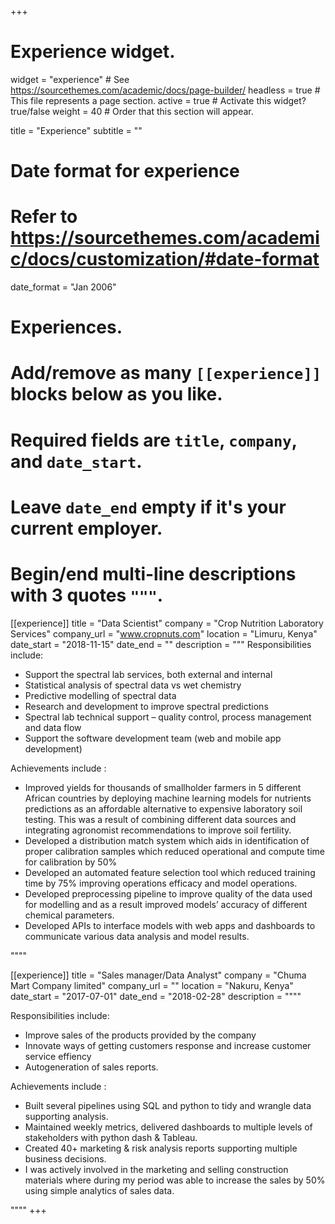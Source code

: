 +++
# Experience widget.
widget = "experience"  # See https://sourcethemes.com/academic/docs/page-builder/
headless = true  # This file represents a page section.
active = true  # Activate this widget? true/false
weight = 40  # Order that this section will appear.

title = "Experience"
subtitle = ""

# Date format for experience
#   Refer to https://sourcethemes.com/academic/docs/customization/#date-format
date_format = "Jan 2006"

# Experiences.
#   Add/remove as many `[[experience]]` blocks below as you like.
#   Required fields are `title`, `company`, and `date_start`.
#   Leave `date_end` empty if it's your current employer.
#   Begin/end multi-line descriptions with 3 quotes `"""`.
[[experience]]
  title = "Data Scientist"
  company = "Crop Nutrition Laboratory Services"
  company_url = "www.cropnuts.com"
  location = "Limuru, Kenya"
  date_start = "2018-11-15"
  date_end = ""
  description = """
  Responsibilities include:

 * Support the spectral lab services, both external and internal
 * Statistical analysis of spectral data vs wet chemistry
 * Predictive modelling of spectral data
 * Research and development to improve spectral predictions
 * Spectral lab technical support – quality control, process management and data flow
 * Support the software development team (web and mobile app development)

  
  Achievements include :

 * Improved yields for thousands of smallholder farmers in 5 different African countries by deploying machine learning models for nutrients predictions as an affordable alternative to expensive laboratory soil testing. This was a result of combining different data sources and integrating agronomist recommendations to improve soil fertility. 
 * Developed a distribution match system which aids in identification of proper calibration samples which reduced operational and compute time for calibration by 50%
 * Developed an automated feature selection tool which reduced training time by 75% improving operations efficacy and model operations.
 * Developed preprocessing pipeline to improve quality of the data used for modelling and as a result improved models’ accuracy of different chemical parameters.
 * Developed APIs to interface models with web apps and dashboards to communicate various data analysis and model results.

 
  """"

[[experience]]
  title = "Sales manager/Data Analyst"
  company = "Chuma Mart Company limited"
  company_url = ""
  location = "Nakuru, Kenya"
  date_start = "2017-07-01"
  date_end = "2018-02-28"
  description = """"

  Responsibilities include:
  * Improve sales of the products provided by the company 
  * Innovate ways of getting customers response and increase customer service effiency
  * Autogeneration of sales reports.
  
  Achievements include :
 * Built several pipelines using SQL and python to tidy and wrangle data supporting analysis.
 * Maintained weekly metrics, delivered dashboards to multiple levels of stakeholders with python dash & Tableau.
 * Created 40+ marketing & risk analysis reports supporting multiple business decisions.
 * I was actively involved in the marketing and selling construction materials where during my period was able to increase the sales by 50% using simple analytics of sales data.

 """"
+++
